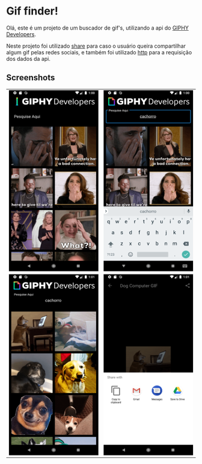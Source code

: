 # Gif finder!

Olá, este é um projeto de um buscador de gif's, utilizando a api do [GIPHY Developers](https://developers.giphy.com/).

Neste projeto foi utilizado [share](https://pub.dev/packages/share) para caso o usuário queira compartilhar algum gif pelas redes sociais, e também foi utilizado [http](https://pub.dev/packages/http) para a requisição dos dados da api.

## Screenshots

<table>
  <tr>
    <td><img src="screenshots/01.png" width=270 height=480></td>
    <td><img src="screenshots/02.png" width=270 height=480></td>
  </tr>
  <tr>
	<td><img src="screenshots/03.png" width=270 height=480></td>
	<td><img src="screenshots/04.png" width=270 height=480></td>
  </tr>
 </table>
